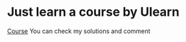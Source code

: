 # Just learn a course by Ulearn

[Course](https://ulearn.me/course/cs2/7df81bac-f52c-4219-8663-4d215bafbc7a)
You can check my solutions and comment
